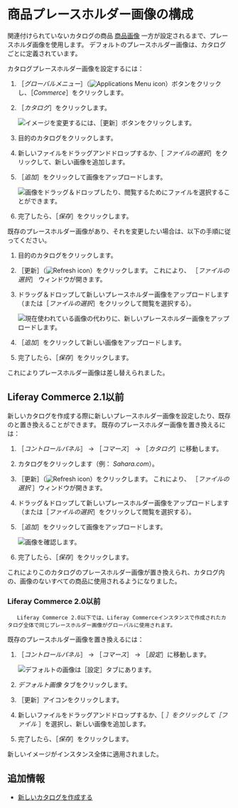# 商品プレースホルダー画像の構成

関連付けられていないカタログの商品 [商品画像](../creating-and-managing-products/products/product-images.md) 一方が設定されるまで、プレースホルダ画像を使用します。 デフォルトのプレースホルダー画像は、カタログごとに定義されています。

カタログプレースホルダー画像を設定するには：

1. ［_グローバルメニュー_］（![Applications Menu icon](../../images/icon-applications-menu.png)）ボタンをクリックし、［_Commerce_］をクリックします。
1. ［_カタログ_］をクリックします。

    ![イメージを変更するには、［更新］ボタンをクリックします。](./configuring-a-product-placeholder-image/images/05.png)

1. 目的のカタログをクリックします。
1. 新しいファイルをドラッグアンドドロップするか、［ _ファイルの選択_］をクリックして、新しい画像を追加します。
1. ［_追加_］をクリックして画像をアップロードします。

    ![画像をドラッグ＆ドロップしたり、閲覧するためにファイルを選択することができます。](./configuring-a-product-placeholder-image/images/06.png)

1. 完了したら、［_保存_］をクリックします。

既存のプレースホルダー画像があり、それを変更したい場合は、以下の手順に従ってください。

1. 目的のカタログをクリックします。
1. ［更新］（![Refresh icon](../../images/icon-refresh.png)）をクリックします。 これにより、 ［_ファイルの選択_］ ウィンドウが開きます。
1. ドラッグ＆ドロップして新しいプレースホルダー画像をアップロードします（または［_ファイルの選択_］をクリックして閲覧を選択する）。

    ![現在使われている画像の代わりに、新しいプレースホルダー画像をアップロードします。](./configuring-a-product-placeholder-image/images/02.png)

1. ［_追加_］をクリックして新しい画像をアップロードします。
1. 完了したら、［_保存_］をクリックします。

これによりプレースホルダー画像は差し替えられました。

## Liferay Commerce 2.1以前

新しいカタログを作成する際に新しいプレースホルダー画像を設定したり、既存のと置き換えることができます。 既存のプレースホルダー画像を置き換えるには：

1. ［_コントロールパネル_］ → ［_コマース_］ → ［_カタログ_］に移動します。
1. カタログをクリックします（例： _Sahara.com_）。
1. ［更新］（![Refresh icon](../../images/icon-refresh.png)）をクリックします。 これにより、 ［_ファイルの選択_ ］ウィンドウが開きます。
1. ドラッグ＆ドロップして新しいプレースホルダー画像をアップロードします（または［_ファイルの選択_］をクリックして閲覧を選択する）。
1. ［_追加_］をクリックして画像をアップロードします。

     ![画像を確認します。](./configuring-a-product-placeholder-image/images/03.png)

1. 完了したら、［_保存_］をクリックします。

これによりこのカタログのプレースホルダー画像が置き換えられ、カタログ内の、画像のないすべての商品に使用されるようになりました。

### Liferay Commerce 2.0以前

```tip::
   Liferay Commerce 2.0以下では、Liferay Commerceインスタンスで作成されたカタログ全体で同じプレースホルダー画像がグローバルに使用されます。
```

既存のプレースホルダー画像を置き換えるには：

1. ［_コントロールパネル_］ → ［_コマース_］ → ［_設定_］に移動します。

    ![デフォルトの画像は［設定］タブにあります。](./configuring-a-product-placeholder-image/images/04.png)

1. _デフォルト画像_ タブをクリックします。
1. ［更新］アイコンをクリックします。
1. 新しいファイルをドラッグアンドドロップするか、［ _］をクリックして［ファイル_ ］を選択し、新しい画像を追加します。
1. 完了したら、［_保存_］をクリックします。

新しいイメージがインスタンス全体に適用されました。

## 追加情報

* [新しいカタログを作成する](./creating-a-new-catalog.md)
